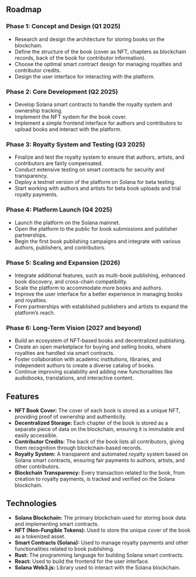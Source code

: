 
## Roadmap

### Phase 1: Concept and Design (Q1 2025)
- Research and design the architecture for storing books on the blockchain.
- Define the structure of the book (cover as NFT, chapters as blockchain records, back of the book for contributor information).
- Choose the optimal smart contract design for managing royalties and contributor credits.
- Design the user interface for interacting with the platform.

### Phase 2: Core Development (Q2 2025)
- Develop Solana smart contracts to handle the royalty system and ownership tracking.
- Implement the NFT system for the book cover.
- Implement a simple frontend interface for authors and contributors to upload books and interact with the platform.

### Phase 3: Royalty System and Testing (Q3 2025)
- Finalize and test the royalty system to ensure that authors, artists, and contributors are fairly compensated.
- Conduct extensive testing on smart contracts for security and transparency.
- Deploy a testnet version of the platform on Solana for beta testing.
- Start working with authors and artists for beta book uploads and trial royalty payments.

### Phase 4: Platform Launch (Q4 2025)
- Launch the platform on the Solana mainnet.
- Open the platform to the public for book submissions and publisher partnerships.
- Begin the first book publishing campaigns and integrate with various authors, publishers, and contributors.

### Phase 5: Scaling and Expansion (2026)
- Integrate additional features, such as multi-book publishing, enhanced book discovery, and cross-chain compatibility.
- Scale the platform to accommodate more books and authors.
- Improve the user interface for a better experience in managing books and royalties.
- Form partnerships with established publishers and artists to expand the platform’s reach.

### Phase 6: Long-Term Vision (2027 and beyond)
- Build an ecosystem of NFT-based books and decentralized publishing.
- Create an open marketplace for buying and selling books, where royalties are handled via smart contracts.
- Foster collaboration with academic institutions, libraries, and independent authors to create a diverse catalog of books.
- Continue improving scalability and adding new functionalities like audiobooks, translations, and interactive content.


## Features

- **NFT Book Cover:** The cover of each book is stored as a unique NFT, providing proof of ownership and authenticity.
- **Decentralized Storage:** Each chapter of the book is stored as a separate piece of data on the blockchain, ensuring it is immutable and easily accessible.
- **Contributor Credits:** The back of the book lists all contributors, giving them recognition through blockchain-based records.
- **Royalty System:** A transparent and automated royalty system based on Solana smart contracts, ensuring fair payments to authors, artists, and other contributors.
- **Blockchain Transparency:** Every transaction related to the book, from creation to royalty payments, is tracked and verified on the Solana blockchain.

## Technologies

- **Solana Blockchain:** The primary blockchain used for storing book data and implementing smart contracts.
- **NFT (Non-Fungible Tokens):** Used to store the unique cover of the book as a tokenized asset.
- **Smart Contracts (Solana):** Used to manage royalty payments and other functionalities related to book publishing.
- **Rust:** The programming language for building Solana smart contracts.
- **React:** Used to build the frontend for the user interface.
- **Solana Web3.js:** Library used to interact with the Solana blockchain.